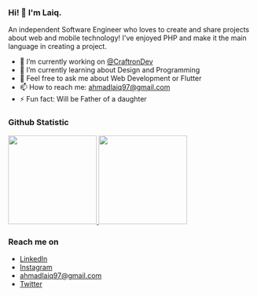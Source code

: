 ### Hi! 👋 I'm Laiq.

An independent Software Engineer who loves to create and share projects about web and mobile technology! I've enjoyed PHP and make it the main language in creating a project.


- 🔭 I’m currently working on <a href="#">@CraftronDev</a>
- 🌱 I’m currently learning about Design and Programming
- 💬 Feel free to ask me about Web Development or Flutter
- 📫 How to reach me: ahmadlaiq97@gmail.com
- ⚡ Fun fact: Will be Father of a daughter

  
### Github Statistic
<p align="left">
<a href="https://github.com/ahmadlaiq97">
  <img height="180em" src="https://github-readme-stats-eight-theta.vercel.app/api?username=ahmadlaiq97&show_icons=true&theme=algolia&include_all_commits=true&count_private=true"/>
  <img height="180em" src="https://github-readme-stats-eight-theta.vercel.app/api/top-langs/?username=ahmadlaiq97&layout=compact&langs_count=8&theme=algolia"/>
</a>
</p>

### Reach me on
- <a href="https://linkedin.com/in/ahmad-nurul-laiq/">LinkedIn</a>
- <a href="https://www.instagram.com/ahmadlaiq__">Instagram</a>
- ahmadlaiq97@gmail.com
- <a href="https://ww.twitter.com/laiqahmad97">Twitter</a>
